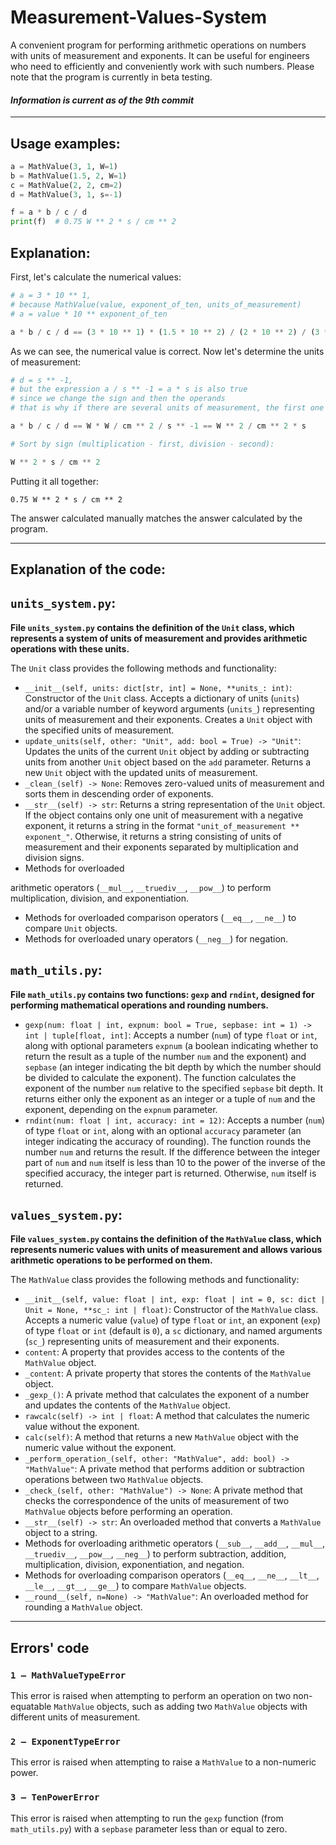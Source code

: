 # Measurement-Values-System

A convenient program for performing arithmetic operations on numbers with units of measurement and exponents. It can be useful for engineers who need to efficiently and conveniently work with such numbers. Please note that the program is currently in beta testing.

#### _Information is current as of the 9th commit_

---

## Usage examples:

``` python
a = MathValue(3, 1, W=1)
b = MathValue(1.5, 2, W=1)
c = MathValue(2, 2, cm=2)
d = MathValue(3, 1, s=-1)

f = a * b / c / d
print(f)  # 0.75 W ** 2 * s / cm ** 2
```

## Explanation:

First, let's calculate the numerical values:

``` python
# a = 3 * 10 ** 1,
# because MathValue(value, exponent_of_ten, units_of_measurement)
# a = value * 10 ** exponent_of_ten

a * b / c / d == (3 * 10 ** 1) * (1.5 * 10 ** 2) / (2 * 10 ** 2) / (3 * 10 ** 1) == 30 * 150 / 200 / 30 == 0.75
```

As we can see, the numerical value is correct. Now let's determine the units of measurement:

``` python
# d = s ** -1,
# but the expression a / s ** -1 = a * s is also true
# since we change the sign and then the operands
# that is why if there are several units of measurement, the first one will always have a positive exponent (if there is one)

a * b / c / d == W * W / cm ** 2 / s ** -1 == W ** 2 / cm ** 2 * s

# Sort by sign (multiplication - first, division - second):

W ** 2 * s / cm ** 2
```

Putting it all together:

`0.75 W ** 2 * s / cm ** 2`

The answer calculated manually matches the answer calculated by the program.

---

## Explanation of the code:


## `units_system.py`:

**File `units_system.py` contains the definition of the `Unit` class, which represents a system of units of measurement and provides arithmetic operations with these units.**

The `Unit` class provides the following methods and functionality:

- `__init__(self, units: dict[str, int] = None, **units_: int)`: Constructor of the `Unit` class. Accepts a dictionary of units (`units`) and/or a variable number of keyword arguments (`units_`) representing units of measurement and their exponents. Creates a `Unit` object with the specified units of measurement.
- `update_units(self, other: "Unit", add: bool = True) -> "Unit"`: Updates the units of the current `Unit` object by adding or subtracting units from another `Unit` object based on the `add` parameter. Returns a new `Unit` object with the updated units of measurement.
- `_clean_(self) -> None`: Removes zero-valued units of measurement and sorts them in descending order of exponents.
- `__str__(self) -> str`: Returns a string representation of the `Unit` object. If the object contains only one unit of measurement with a negative exponent, it returns a string in the format `"unit_of_measurement ** exponent_"`. Otherwise, it returns a string consisting of units of measurement and their exponents separated by multiplication and division signs.
- Methods for overloaded

 arithmetic operators (`__mul__`, `__truediv__`, `__pow__`) to perform multiplication, division, and exponentiation.
- Methods for overloaded comparison operators (`__eq__`, `__ne__`) to compare `Unit` objects.
- Methods for overloaded unary operators (`__neg__`) for negation.

## `math_utils.py`:

**File `math_utils.py` contains two functions: `gexp` and `rndint`, designed for performing mathematical operations and rounding numbers.**

- `gexp(num: float | int, expnum: bool = True, sepbase: int = 1) -> int | tuple[float, int]`: Accepts a number (`num`) of type `float` or `int`, along with optional parameters `expnum` (a boolean indicating whether to return the result as a tuple of the number `num` and the exponent) and `sepbase` (an integer indicating the bit depth by which the number should be divided to calculate the exponent). The function calculates the exponent of the number `num` relative to the specified `sepbase` bit depth. It returns either only the exponent as an integer or a tuple of `num` and the exponent, depending on the `expnum` parameter.
- `rndint(num: float | int, accuracy: int = 12)`: Accepts a number (`num`) of type `float` or `int`, along with an optional `accuracy` parameter (an integer indicating the accuracy of rounding). The function rounds the number `num` and returns the result. If the difference between the integer part of `num` and `num` itself is less than 10 to the power of the inverse of the specified accuracy, the integer part is returned. Otherwise, `num` itself is returned.

## `values_system.py`:

**File `values_system.py` contains the definition of the `MathValue` class, which represents numeric values with units of measurement and allows various arithmetic operations to be performed on them.**

The `MathValue` class provides the following methods and functionality:

- `__init__(self, value: float | int, exp: float | int = 0, sc: dict | Unit = None, **sc_: int | float)`: Constructor of the `MathValue` class. Accepts a numeric value (`value`) of type `float` or `int`, an exponent (`exp`) of type `float` or `int` (default is `0`), a `sc` dictionary, and named arguments (`sc_`) representing units of measurement and their exponents.
- `content`: A property that provides access to the contents of the `MathValue` object.
- `_content`: A private property that stores the contents of the `MathValue` object.
- `_gexp_()`: A private method that calculates the exponent of a number and updates the contents of the `MathValue` object.
- `rawcalc(self) -> int | float`: A method that calculates the numeric value without the exponent.
- `calc(self)`: A method that returns a new `MathValue` object with the numeric value without the exponent.
- `_perform_operation_(self, other: "MathValue", add: bool) -> "MathValue"`: A private method that performs addition or subtraction operations between two `MathValue` objects.
- `_check_(self, other: "MathValue") -> None`: A private method that checks the correspondence of the units of measurement of two `MathValue` objects before performing an operation.
- `__str__(self) -> str`: An overloaded method that converts a `MathValue` object to a string.
- Methods for overloading arithmetic operators (`__sub__`, `__add__`, `__mul__`, `__truediv__`, `__pow__`, `__neg__`) to perform subtraction, addition, multiplication, division, exponentiation, and negation.
- Methods for overloading comparison operators (`__eq__`, `__ne__`, `__lt__`, `__le__`, `__gt__`, `__ge__`) to compare `MathValue` objects.
- `__round__(self, n=None) -> "MathValue"`: An overloaded method for rounding a `MathValue` object.

---

## Errors' code

### `1 – MathValueTypeError`
This error is raised when attempting to perform an operation on two non-equatable `MathValue` objects, such as adding two `MathValue` objects with different units of measurement.

### `2 – ExponentTypeError`
This error is raised when attempting to raise a `MathValue` to a non-numeric power.

### `3 – TenPowerError`
This error is raised when attempting to run the `gexp` function (from `math_utils.py`) with a `sepbase` parameter less than or equal to zero.